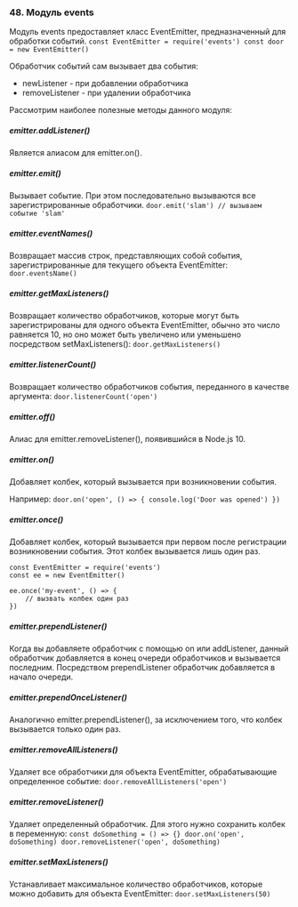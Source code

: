 ### 48\. Модуль events

Модуль events предоставляет класс EventEmitter, предназначенный для обработки событий. 
`
const EventEmitter = require('events')
const door = new EventEmitter()
`

Обработчик событий сам вызывает два события:

* newListener - при добавлении обработчика
* removeListener - при удалении обработчика

Рассмотрим наиболее полезные методы данного модуля: 

##### emitter.addListener()

Является алиасом для emitter.on(). 

##### emitter.emit()

Вызывает событие. При этом последовательно вызываются все зарегистрированные обработчики. 
`
door.emit('slam') // вызываем событие 'slam'
`

##### emitter.eventNames()

Возвращает массив строк, представляющих собой события, зарегистрированные для текущего объекта EventEmitter: 
`
door.eventsName()
`

##### emitter.getMaxListeners()

Возвращает количество обработчиков, которые могут быть зарегистрированы для одного объекта EventEmitter, обычно это число равняется 10, но оно может быть увеличено или уменьшено посредством setMaxListeners(): 
`
door.getMaxListeners()
`

##### emitter.listenerCount()

Возвращает количество обработчиков события, переданного в качестве аргумента: 
`
door.listenerCount('open')
`

##### emitter.off()

Алиас для emitter.removeListener(), появившийся в Node.js 10\. 

##### emitter.on()

Добавляет колбек, который вызывается при возникновении события. 

Например: 
`
door.on('open', () => {
    console.log('Door was opened')
})
`

##### emitter.once()

Добавляет колбек, который вызывается при первом после регистрации возникновении события. Этот колбек вызывается лишь один раз. 


	const EventEmitter = require('events')
	const ee = new EventEmitter()

	ee.once('my-event', () => {
	    // вызвать колбек один раз 
	})

##### emitter.prependListener()

Когда вы добавляете обработчик с помощью on или addListener, данный обработчик добавляется в конец очереди обработчиков и вызывается последним. Посредством prependListener обработчик добавляется в начало очереди. 

##### emitter.prependOnceListener()

Аналогично emitter.prependListener(), за исключением того, что колбек вызывается только один раз. 

##### emitter.removeAllListeners()

Удаляет все обработчики для объекта EventEmitter, обрабатывающие определенное событие: 
`
door.removeAllListeners('open')
`

##### emitter.removeListener()

Удаляет определенный обработчик. Для этого нужно сохранить колбек в переменную: 
`
const doSomething = () => {}
door.on('open', doSomething)
door.removeListener('open', doSomething)
`

##### emitter.setMaxListeners()

Устанавливает максимальное количество обработчиков, которые можно добавить для объекта EventEmitter: 
`
door.setMaxListeners(50)
`
